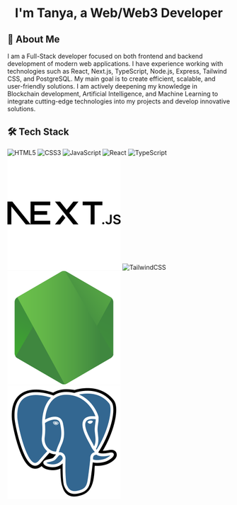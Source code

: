 <h1 align="center">I'm Tanya, a Web/Web3 Developer</h1>

## 💫 About Me
I am a Full-Stack developer focused on both frontend and backend development of modern web applications. I have experience working with technologies such as React, Next.js, TypeScript, Node.js, Express, Tailwind CSS, and PostgreSQL. My main goal is to create efficient, scalable, and user-friendly solutions.
I am actively deepening my knowledge in Blockchain development, Artificial Intelligence, and Machine Learning to integrate cutting-edge technologies into my projects and develop innovative solutions.

## 🛠 Tech Stack
![HTML5](https://img.shields.io/badge/-HTML5-E34F26?style=flat&logo=html5&logoColor=white) ![CSS3](https://img.shields.io/badge/-CSS3-1572B6?style=flat&logo=css3&logoColor=white) ![JavaScript](https://img.shields.io/badge/-JavaScript-F7DF1E?style=flat&logo=javascript&logoColor=black) ![React](https://img.shields.io/badge/-React-61DAFB?style=flat&logo=react) ![TypeScript](https://img.shields.io/badge/-TypeScript-3178C6?style=flat&logo=typescript) ![Next.js](https://raw.githubusercontent.com/devicons/devicon/master/icons/nextjs/nextjs-original-wordmark.svg)
 ![TailwindCSS](https://img.shields.io/badge/-TailwindCSS-38B2AC?style=flat&logo=tailwindcss) ![Node.js](https://raw.githubusercontent.com/devicons/devicon/master/icons/nodejs/nodejs-original.svg) ![PostgreSQL](https://raw.githubusercontent.com/devicons/devicon/master/icons/postgresql/postgresql-original.svg)

